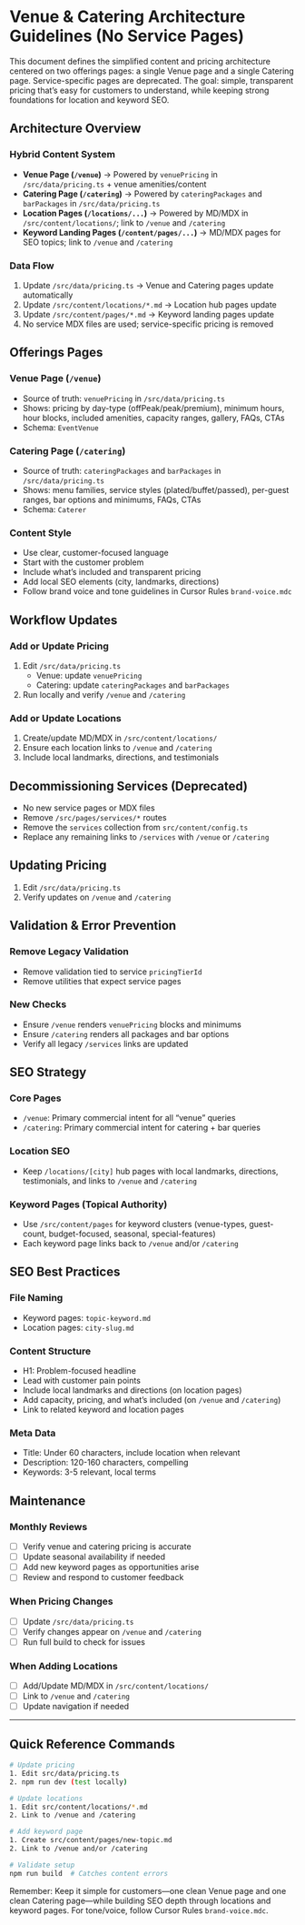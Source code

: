 # Venue & Catering Architecture Guidelines (No Service Pages)

This document defines the simplified content and pricing architecture centered on two offerings pages: a single Venue page and a single Catering page. Service-specific pages are deprecated. The goal: simple, transparent pricing that’s easy for customers to understand, while keeping strong foundations for location and keyword SEO.

## Architecture Overview

### **Hybrid Content System**
- **Venue Page (`/venue`)** → Powered by `venuePricing` in `/src/data/pricing.ts` + venue amenities/content
- **Catering Page (`/catering`)** → Powered by `cateringPackages` and `barPackages` in `/src/data/pricing.ts`
- **Location Pages (`/locations/...`)** → Powered by MD/MDX in `/src/content/locations/`; link to `/venue` and `/catering`
- **Keyword Landing Pages (`/content/pages/...`)** → MD/MDX pages for SEO topics; link to `/venue` and `/catering`

### **Data Flow**
1. Update `/src/data/pricing.ts` → Venue and Catering pages update automatically
2. Update `/src/content/locations/*.md` → Location hub pages update
3. Update `/src/content/pages/*.md` → Keyword landing pages update
4. No service MDX files are used; service-specific pricing is removed

## Offerings Pages

### Venue Page (`/venue`)
- Source of truth: `venuePricing` in `/src/data/pricing.ts`
- Shows: pricing by day-type (offPeak/peak/premium), minimum hours, hour blocks, included amenities, capacity ranges, gallery, FAQs, CTAs
- Schema: `EventVenue`

### Catering Page (`/catering`)
- Source of truth: `cateringPackages` and `barPackages` in `/src/data/pricing.ts`
- Shows: menu families, service styles (plated/buffet/passed), per-guest ranges, bar options and minimums, FAQs, CTAs
- Schema: `Caterer`

### Content Style
- Use clear, customer-focused language 
- Start with the customer problem
- Include what’s included and transparent pricing
- Add local SEO elements (city, landmarks, directions)
- Follow brand voice and tone guidelines in Cursor Rules `brand-voice.mdc`

## Workflow Updates

### Add or Update Pricing
1. Edit `/src/data/pricing.ts`
   - Venue: update `venuePricing`
   - Catering: update `cateringPackages` and `barPackages`
2. Run locally and verify `/venue` and `/catering`

### Add or Update Locations
1. Create/update MD/MDX in `/src/content/locations/`
2. Ensure each location links to `/venue` and `/catering`
3. Include local landmarks, directions, and testimonials

## Decommissioning Services (Deprecated)

- No new service pages or MDX files
- Remove `/src/pages/services/*` routes
- Remove the `services` collection from `src/content/config.ts`
- Replace any remaining links to `/services` with `/venue` or `/catering`

## Updating Pricing

1. Edit `/src/data/pricing.ts`
2. Verify updates on `/venue` and `/catering`

## Validation & Error Prevention

### Remove Legacy Validation
- Remove validation tied to service `pricingTierId`
- Remove utilities that expect service pages

### New Checks
- Ensure `/venue` renders `venuePricing` blocks and minimums
- Ensure `/catering` renders all packages and bar options
- Verify all legacy `/services` links are updated

## SEO Strategy

### Core Pages
- `/venue`: Primary commercial intent for all “venue” queries
- `/catering`: Primary commercial intent for catering + bar queries

### Location SEO
- Keep `/locations/[city]` hub pages with local landmarks, directions, testimonials, and links to `/venue` and `/catering`

### Keyword Pages (Topical Authority)
- Use `/src/content/pages` for keyword clusters (venue-types, guest-count, budget-focused, seasonal, special-features)
- Each keyword page links back to `/venue` and/or `/catering`

## SEO Best Practices

### **File Naming**
- Keyword pages: `topic-keyword.md`
- Location pages: `city-slug.md`

### **Content Structure**
- H1: Problem-focused headline
- Lead with customer pain points
- Include local landmarks and directions (on location pages)
- Add capacity, pricing, and what’s included (on `/venue` and `/catering`)
- Link to related keyword and location pages

### **Meta Data**
- Title: Under 60 characters, include location when relevant
- Description: 120-160 characters, compelling
- Keywords: 3-5 relevant, local terms

## Maintenance

### **Monthly Reviews**
- [ ] Verify venue and catering pricing is accurate
- [ ] Update seasonal availability if needed
- [ ] Add new keyword pages as opportunities arise
- [ ] Review and respond to customer feedback

### **When Pricing Changes**
- [ ] Update `/src/data/pricing.ts`
- [ ] Verify changes appear on `/venue` and `/catering`
- [ ] Run full build to check for issues

### **When Adding Locations**
- [ ] Add/Update MD/MDX in `/src/content/locations/`
- [ ] Link to `/venue` and `/catering`
- [ ] Update navigation if needed

---

## Quick Reference Commands

```bash
# Update pricing
1. Edit src/data/pricing.ts
2. npm run dev (test locally)

# Update locations  
1. Edit src/content/locations/*.md
2. Link to /venue and /catering

# Add keyword page
1. Create src/content/pages/new-topic.md
2. Link to /venue and/or /catering

# Validate setup
npm run build  # Catches content errors
```

Remember: Keep it simple for customers—one clean Venue page and one clean Catering page—while building SEO depth through locations and keyword pages. For tone/voice, follow Cursor Rules `brand-voice.mdc`.